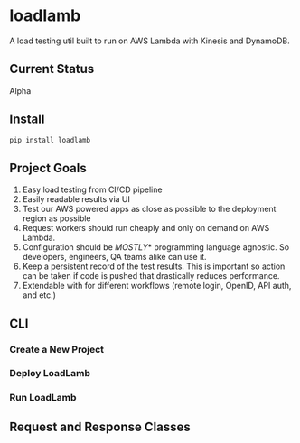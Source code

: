 # loadlamb

A load testing util built to run on AWS Lambda with Kinesis and DynamoDB.

## Current Status

Alpha

## Install

```python
pip install loadlamb
```

## Project Goals

1. Easy load testing from CI/CD pipeline
2. Easily readable results via UI
3. Test our AWS powered apps as close as possible to the deployment region as possible
4. Request workers should run cheaply and only on demand on AWS Lambda.
5. Configuration should be *MOSTLY** programming language agnostic. So developers, engineers, QA teams alike can use it. 
6. Keep a persistent record of the test results. This is important so action can be taken if code is pushed that drastically reduces performance.
7. Extendable with for different workflows (remote login, OpenID, API auth, and etc.)

## CLI

### Create a New Project


### Deploy LoadLamb


### Run LoadLamb


## Request and Response Classes

